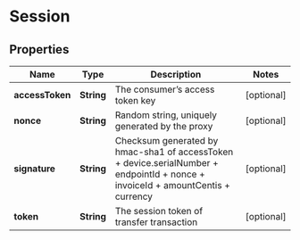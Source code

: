 # Session

## Properties
Name | Type | Description | Notes
------------ | ------------- | ------------- | -------------
**accessToken** | **String** | The consumer’s access token key |  [optional]
**nonce** | **String** | Random string, uniquely generated by the proxy |  [optional]
**signature** | **String** | Checksum generated by hmac-sha1 of accessToken + device.serialNumber + endpointId + nonce + invoiceId + amountCentis + currency |  [optional]
**token** | **String** | The session token of transfer transaction |  [optional]
